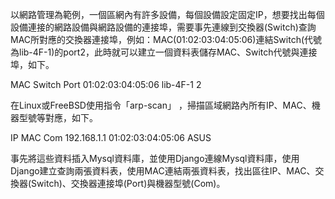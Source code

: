 
以網路管理為範例，一個區網內有許多設備，每個設備設定固定IP，想要找出每個設備連接的網路設備與網路設備的連接埠，需要事先連線到交換器(Switch)查詢MAC所對應的交換器連接埠，例如：MAC(01:02:03:04:05:06)連結Switch(代號為lib-4F-1)的port2，此時就可以建立一個資料表儲存MAC、Switch代號與連接埠，如下。

 MAC	               Switch	   Port
 01:02:03:04:05:06	 lib-4F-1	 2
 
 在Linux或FreeBSD使用指令「arp-scan」 ，掃描區域網路內所有IP、MAC、機器型號等對應，如下。
 
 IP   	        MAC	               Com
 192.168.1.1	  01:02:03:04:05:06	 ASUS
 
 事先將這些資料插入Mysql資料庫，並使用Django連線Mysql資料庫，使用Django建立查詢兩張資料表，使用MAC連結兩張資料表，找出區往IP、MAC、交換器(Switch)、交換器連接埠(Port)與機器型號(Com)。
